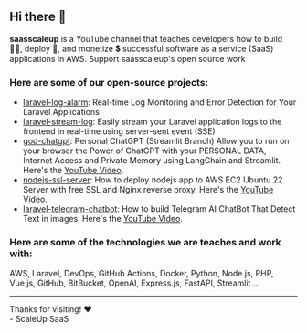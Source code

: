 ## Hi there 👋


**saasscaleup** is a YouTube channel that teaches developers how to build 👷‍♂️, deploy 🚀, and monetize 💲 successful software as a service (SaaS) applications in AWS. Support saasscaleup's open source work

### Here are some of our open-source projects:
- [laravel-log-alarm](https://github.com/saasscaleup/laravel-log-alarm): Real-time Log Monitoring and Error Detection for Your Laravel Applications
- [laravel-stream-log](https://github.com/saasscaleup/laravel-stream-log): Easily stream your Laravel application logs to the frontend in real-time using server-sent event (SSE)
- [god-chatgpt](https://github.com/saasscaleup/personal-chatgpt/tree/streamlit): Personal ChatGPT (Streamlit Branch) Allow you to run on your browser the Power of ChatGPT with your PERSONAL DATA, Internet Access and Private Memory using LangChain and Streamlit. Here's the [YouTube Video](https://youtu.be/us1l14STMX4).
- [nodejs-ssl-server](https://github.com/saasscaleup/nodejs-ssl-server): How to deploy nodejs app to AWS EC2 Ubuntu 22 Server with free SSL and Nginx reverse proxy. Here's the [YouTube Video](https://youtu.be/yhiuV6cqkNs).
- [laravel-telegram-chatbot](https://github.com/saasscaleup/laravel-telegram-chatbot): How to build Telegram AI ChatBot That Detect Text in images. Here's the [YouTube Video](https://youtu.be/4KKAX8ZYTbk).

### Here are some of the technologies we are teaches and work with:

AWS, Laravel, DevOps, GitHub Actions, Docker, Python, Node.js, PHP, Vue.js, GitHub, BitBucket, OpenAI,  Express.js, FastAPI, Streamlit ...

<!--

[![Top Langs](https://github-readme-stats.vercel.app/api/top-langs/?username=saasscaleup&langs_count=7&hide=python&layout=compact&theme=radical)](https://github.com/saasscaleup/github-readme-stats)

![Github Stats](https://github-readme-stats.vercel.app/api?username=saasscaleup&count_private=true&show_icons=true&theme=radical)
-->

---

Thanks for visiting! ❤️   
\- ScaleUp SaaS



